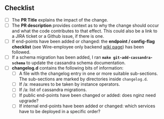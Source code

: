 ## Checklist

 - [ ] The **PR Title** explains the impact of the change.
 - [ ] The **PR description** provides context as to why the change should occur and what the code contributes to that effect. This could also be a link to a JIRA ticket or a Github issue, if there is one.
 - [ ] If end-points have been added or changed: the **endpoint / config-flag checklist** (see Wire-employee only backend [wiki page](https://github.com/zinfra/backend-wiki/wiki/Checklists)) has been followed.
 - [ ] If a schema migration has been added, I ran **`make git-add-cassandra-schema`** to update the cassandra schema documentation.
 - [ ] **changelog.d** contains the following bits of information:
   - [ ] A file with the changelog entry in one or more suitable sub-sections. The sub-sections are marked by directories inside `changelog.d`.
   - [ ] If /a: measures to be taken by instance operators.
   - [ ] If /a: list of cassandra migrations.
   - [ ] If public end-points have been changed or added: does nginz need upgrade?
   - [ ] If internal end-points have been added or changed: which services have to be deployed in a specific order?
